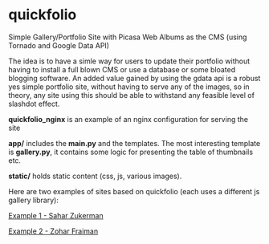 quickfolio
==========

Simple Gallery/Portfolio Site with Picasa Web Albums as the CMS (using Tornado and Google Data API)

The idea is to have a simle way for users to update their portfolio without having to install a full blown CMS or use a database or some bloated blogging software.
An added value gained by using the gdata api is a robust yes simple portfolio site, without having to serve any of the images, so in theory, any site using this should be able to withstand any feasible level of slashdot effect. 


**quickfolio_nginx** is an example of an nginx configuration for serving the site

**app/** includes the **main.py** and the templates. The most interesting template is **gallery.py**, it contains some logic for presenting the table of thumbnails etc.

**static/** holds static content (css, js, various images).

Here are two examples of sites based on quickfolio (each uses a different js gallery library):

[Example 1 - Sahar Zukerman](http://saharzukerman.com "Sahar Zukerman - Paintings and Works")

[Example 2 - Zohar Fraiman](http://zoharfraiman.com "Zohar Fraiman - Paintings and Works")
